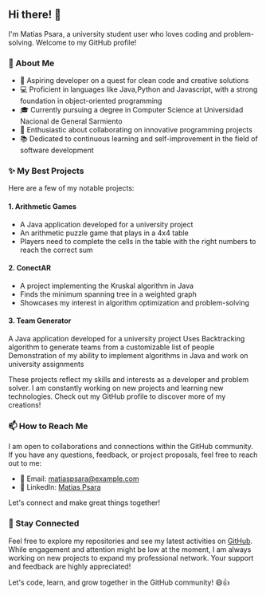 ## Hi there! 👋

I'm Matias Psara, a university student user who loves coding and problem-solving. Welcome to my GitHub profile!

### 🧐 About Me

- 🌱 Aspiring developer on a quest for clean code and creative solutions
- 💻 Proficient in languages like Java,Python and Javascript, with a strong foundation in object-oriented programming
- 🎓 Currently pursuing a degree in Computer Science at Universidad Nacional de General Sarmiento
- 🤝 Enthusiastic about collaborating on innovative programming projects
- 📚 Dedicated to continuous learning and self-improvement in the field of software development

### ✨ My Best Projects 

Here are a few of my notable projects:

#### 1. Arithmetic Games

- A Java application developed for a university project
- An arithmetic puzzle game that plays in a 4x4 table
- Players need to complete the cells in the table with the right numbers to reach the correct sum
  
#### 2. ConectAR

- A project implementing the Kruskal algorithm in Java
- Finds the minimum spanning tree in a weighted graph
- Showcases my interest in algorithm optimization and problem-solving

 #### 3. Team Generator

 A Java application developed for a university project
 Uses Backtracking algorithm to generate teams from a customizable list of people
 Demonstration of my ability to implement algorithms in Java and work on university assignments

These projects reflect my skills and interests as a developer and problem solver. I am constantly working on new projects and learning new technologies. Check out my GitHub profile to discover more of my creations!

### 📫 How to Reach Me

I am open to collaborations and connections within the GitHub community. If you have any questions, feedback, or project proposals, feel free to reach out to me:

- 📧 Email: [matiaspsara@example.com](mailto:matiaspsara@gmail.com)
- 💼 LinkedIn: [Matias Psara](https://www.linkedin.com/in/matias-psara/)

Let's connect and make great things together!

### 👀 Stay Connected

Feel free to explore my repositories and see my latest activities on [GitHub](https://github.com/matiaspsara). While engagement and attention might be low at the moment, I am always working on new projects to expand my professional network. Your support and feedback are highly appreciated!

Let's code, learn, and grow together in the GitHub community! 😄👍
